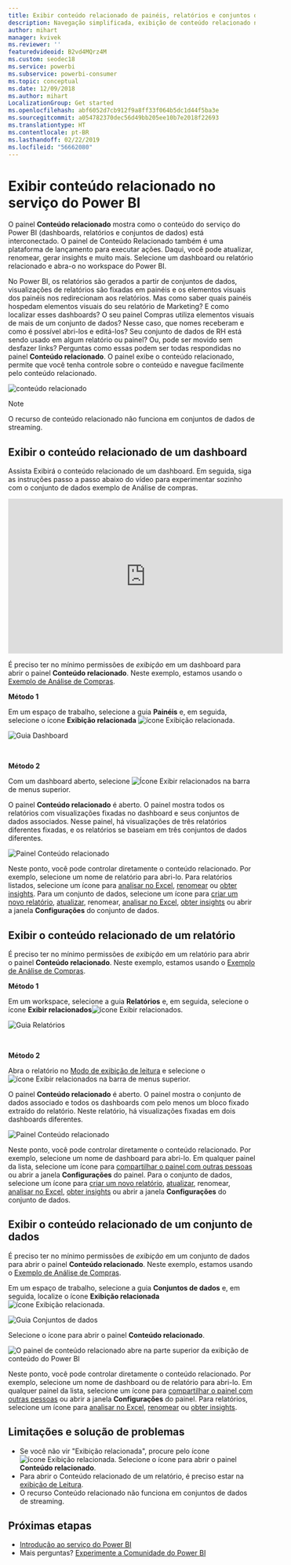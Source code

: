 ```yaml
---
title: Exibir conteúdo relacionado de painéis, relatórios e conjuntos de dados
description: Navegação simplificada, exibição de conteúdo relacionado nos dashboards, relatórios e conjuntos de dados
author: mihart
manager: kvivek
ms.reviewer: ''
featuredvideoid: B2vd4MQrz4M
ms.custom: seodec18
ms.service: powerbi
ms.subservice: powerbi-consumer
ms.topic: conceptual
ms.date: 12/09/2018
ms.author: mihart
LocalizationGroup: Get started
ms.openlocfilehash: abf6052d7cb912f9a8ff33f064b5dc1d44f5ba3e
ms.sourcegitcommit: a054782370dec56d49bb205ee10b7e2018f22693
ms.translationtype: HT
ms.contentlocale: pt-BR
ms.lasthandoff: 02/22/2019
ms.locfileid: "56662080"
---
```

# <a name="view-related-content-in-power-bi-service"></a>Exibir conteúdo relacionado no serviço do Power BI
O painel **Conteúdo relacionado** mostra como o conteúdo do serviço do Power BI (dashboards, relatórios e conjuntos de dados) está interconectado. O painel de Conteúdo Relacionado também é uma plataforma de lançamento para executar ações. Daqui, você pode atualizar, renomear, gerar insights e muito mais. Selecione um dashboard ou relatório relacionado e abra-o no workspace do Power BI.   

No Power BI, os relatórios são gerados a partir de conjuntos de dados, visualizações de relatórios são fixadas em painéis e os elementos visuais dos painéis nos redirecionam aos relatórios. Mas como saber quais painéis hospedam elementos visuais do seu relatório de Marketing? E como localizar esses dashboards? O seu painel Compras utiliza elementos visuais de mais de um conjunto de dados? Nesse caso, que nomes receberam e como é possível abri-los e editá-los? Seu conjunto de dados de RH está sendo usado em algum relatório ou painel? Ou, pode ser movido sem desfazer links? Perguntas como essas podem ser todas respondidas no painel **Conteúdo relacionado**.  O painel exibe o conteúdo relacionado, permite que você tenha controle sobre o conteúdo e navegue facilmente pelo conteúdo relacionado.

![conteúdo relacionado](./media/end-user-related/power-bi-view-related-dashboard-new.png)

> [!NOTE]
> O recurso de conteúdo relacionado não funciona em conjuntos de dados de streaming.
> 
> 

## <a name="view-related-content-for-a-dashboard"></a>Exibir o conteúdo relacionado de um dashboard
Assista Exibirá o conteúdo relacionado de um dashboard. Em seguida, siga as instruções passo a passo abaixo do vídeo para experimentar sozinho com o conjunto de dados exemplo de Análise de compras.

<iframe width="560" height="315" src="https://www.youtube.com/embed/B2vd4MQrz4M#t=3m05s" frameborder="0" allowfullscreen></iframe>


É preciso ter no mínimo permissões de *exibição* em um dashboard para abrir o painel **Conteúdo relacionado**. Neste exemplo, estamos usando o [Exemplo de Análise de Compras](../sample-procurement.md).

**Método 1**

Em um espaço de trabalho, selecione a guia **Painéis** e, em seguida, selecione o ícone **Exibição relacionada** ![ícone Exibição relacionada](./media/end-user-related/power-bi-view-related-icon-new.png).

![Guia Dashboard](./media/end-user-related/power-bi-view-related-dash-newer.png)

<br>

**Método 2**

Com um dashboard aberto, selecione   ![Ícone Exibir relacionados](./media/end-user-related/power-bi-view-related-new.png) na barra de menus superior.

O painel **Conteúdo relacionado** é aberto. O painel mostra todos os relatórios com visualizações fixadas no dashboard e seus conjuntos de dados associados. Nesse painel, há visualizações de três relatórios diferentes fixadas, e os relatórios se baseiam em três conjuntos de dados diferentes.

![Painel Conteúdo relacionado](./media/end-user-related/power-bi-view-related-dashboard-new.png)

Neste ponto, você pode controlar diretamente o conteúdo relacionado.  Por exemplo, selecione um nome de relatório para abri-lo.  Para relatórios listados, selecione um ícone para [analisar no Excel](../service-analyze-in-excel.md), [renomear](../service-rename.md) ou [obter insights](end-user-insights.md). Para um conjunto de dados, selecione um ícone para [criar um novo relatório](../service-report-create-new.md), [atualizar](../refresh-data.md), renomear, [analisar no Excel](../service-analyze-in-excel.md), [obter insights](end-user-insights.md) ou abrir a janela **Configurações** do conjunto de dados.  

## <a name="view-related-content-for-a-report"></a>Exibir o conteúdo relacionado de um relatório
É preciso ter no mínimo permissões de *exibição* em um relatório para abrir o painel **Conteúdo relacionado**. Neste exemplo, estamos usando o [Exemplo de Análise de Compras](../sample-procurement.md).

**Método 1**

Em um workspace, selecione a guia **Relatórios** e, em seguida, selecione o ícone **Exibir relacionados**![ícone Exibir relacionados](./media/end-user-related/power-bi-view-related-icon-new.png).

![Guia Relatórios](./media/end-user-related/power-bi-view-related-report-newer.png)

<br>

**Método 2**

Abra o relatório no [Modo de exibição de leitura](end-user-reading-view.md) e selecione o ![ícone Exibir relacionados](./media/end-user-related/power-bi-view-related-new.png) na barra de menus superior.

O painel **Conteúdo relacionado** é aberto. O painel mostra o conjunto de dados associado e todos os dashboards com pelo menos um bloco fixado extraído do relatório. Neste relatório, há visualizações fixadas em dois dashboards diferentes.

![Painel Conteúdo relacionado](./media/end-user-related/power-bi-view-related-report.png)

Neste ponto, você pode controlar diretamente o conteúdo relacionado.  Por exemplo, selecione um nome de dashboard para abri-lo.  Em qualquer painel da lista, selecione um ícone para [compartilhar o painel com outras pessoas](../service-share-dashboards.md) ou abrir a janela **Configurações** do painel. Para o conjunto de dados, selecione um ícone para [criar um novo relatório](../service-report-create-new.md), [atualizar](../refresh-data.md), renomear, [analisar no Excel](../service-analyze-in-excel.md), [obter insights](end-user-insights.md) ou abrir a janela **Configurações** do conjunto de dados.  

## <a name="view-related-content-for-a-dataset"></a>Exibir o conteúdo relacionado de um conjunto de dados
É preciso ter no mínimo permissões de *exibição* em um conjunto de dados para abrir o painel **Conteúdo relacionado**. Neste exemplo, estamos usando o [Exemplo de Análise de Compras](../sample-procurement.md).

Em um espaço de trabalho, selecione a guia **Conjuntos de dados** e, em seguida, localize o ícone **Exibição relacionada** ![ícone Exibição relacionada](./media/end-user-related/power-bi-view-related-icon-new.png).

![Guia Conjuntos de dados](./media/end-user-related/power-bi-view-related-dataset-newer.png)

Selecione o ícone para abrir o painel **Conteúdo relacionado**.

![O painel de conteúdo relacionado abre na parte superior da exibição de conteúdo do Power BI](media/end-user-related/power-bi-datasets.png)

Neste ponto, você pode controlar diretamente o conteúdo relacionado. Por exemplo, selecione um nome de dashboard ou de relatório para abri-lo.  Em qualquer painel da lista, selecione um ícone para [compartilhar o painel com outras pessoas](../service-share-dashboards.md) ou abrir a janela **Configurações** do painel. Para relatórios, selecione um ícone para [analisar no Excel](../service-analyze-in-excel.md), [renomear](../service-rename.md) ou [obter insights](end-user-insights.md).  

## <a name="limitations-and-troubleshooting"></a>Limitações e solução de problemas
* Se você não vir "Exibição relacionada", procure pelo ícone ![ícone Exibição relacionada](./media/end-user-related/power-bi-view-related-icon-new.png). Selecione o ícone para abrir o painel **Conteúdo relacionado**.
* Para abrir o Conteúdo relacionado de um relatório, é preciso estar na [exibição de Leitura](end-user-reading-view.md).
* O recurso Conteúdo relacionado não funciona em conjuntos de dados de streaming.

## <a name="next-steps"></a>Próximas etapas
* [Introdução ao serviço do Power BI](../service-get-started.md)
* Mais perguntas? [Experimente a Comunidade do Power BI](http://community.powerbi.com/)

